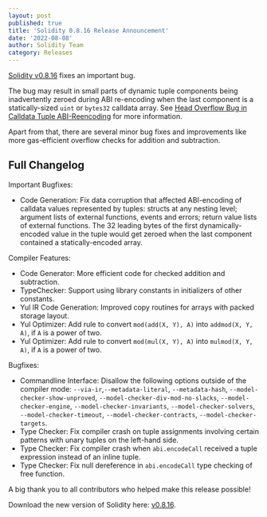 ```yaml
---
layout: post
published: true
title: 'Solidity 0.8.16 Release Announcement'
date: '2022-08-08'
author: Solidity Team
category: Releases
---
```


[Solidity v0.8.16](https://github.com/ethereum/solidity/releases/tag/v0.8.16)
fixes an important bug.

The bug may result in small parts of dynamic tuple components being inadvertently zeroed during
ABI re-encoding when the last component is a statically-sized `uint` or `bytes32` calldata array.
See [Head Overflow Bug in Calldata Tuple ABI-Reencoding](/2022/08/08/calldata-tuple-reencoding-head-overflow-bug/)
for more information.

Apart from that, there are several minor bug fixes and improvements like more gas-efficient overflow checks
for addition and subtraction.

## Full Changelog

Important Bugfixes:
 * Code Generation: Fix data corruption that affected ABI-encoding of calldata values represented by tuples: structs at any nesting level; argument lists of external functions, events and errors; return value lists of external functions. The 32 leading bytes of the first dynamically-encoded value in the tuple would get zeroed when the last component contained a statically-encoded array.


Compiler Features:
 * Code Generator: More efficient code for checked addition and subtraction.
 * TypeChecker: Support using library constants in initializers of other constants.
 * Yul IR Code Generation: Improved copy routines for arrays with packed storage layout.
 * Yul Optimizer: Add rule to convert ``mod(add(X, Y), A)`` into ``addmod(X, Y, A)``, if ``A`` is a power of two.
 * Yul Optimizer: Add rule to convert ``mod(mul(X, Y), A)`` into ``mulmod(X, Y, A)``, if ``A`` is a power of two.


Bugfixes:
 * Commandline Interface: Disallow the following options outside of the compiler mode: ``--via-ir``,``--metadata-literal``, ``--metadata-hash``, ``--model-checker-show-unproved``, ``--model-checker-div-mod-no-slacks``, ``--model-checker-engine``, ``--model-checker-invariants``, ``--model-checker-solvers``, ``--model-checker-timeout``, ``--model-checker-contracts``, ``--model-checker-targets``.
 * Type Checker: Fix compiler crash on tuple assignments involving certain patterns with unary tuples on the left-hand side.
 * Type Checker: Fix compiler crash when ``abi.encodeCall`` received a tuple expression instead of an inline tuple.
 * Type Checker: Fix null dereference in ``abi.encodeCall`` type checking of free function.

A big thank you to all contributors who helped make this release possible!

Download the new version of Solidity here: [v0.8.16](https://github.com/ethereum/solidity/releases/tag/v0.8.16).
